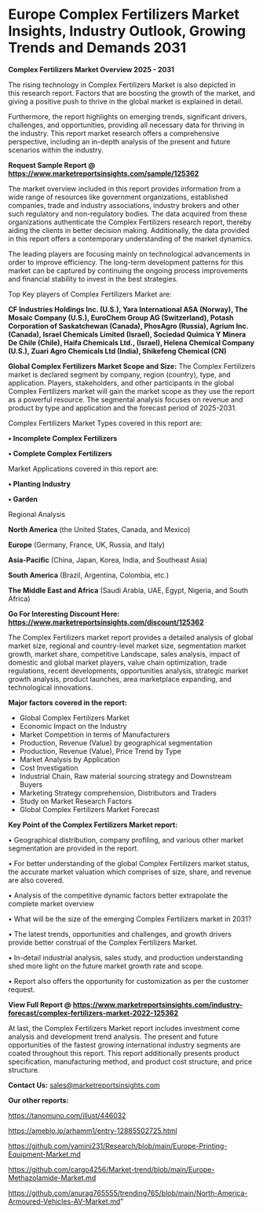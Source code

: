 # Europe Complex Fertilizers Market Insights, Industry Outlook, Growing Trends and Demands 2031

<Strong> Complex Fertilizers Market Overview 2025 - 2031</strong>

The rising technology in Complex Fertilizers Market is also depicted in this research report. Factors that are boosting the growth of the market, and giving a positive push to thrive in the global market is explained in detail.

Furthermore, the report highlights on emerging trends, significant drivers, challenges, and opportunities, providing all necessary data for thriving in the industry. This report market research offers a comprehensive perspective, including an in-depth analysis of the present and future scenarios within the industry.

<strong>Request Sample Report @ <a href=https://www.marketreportsinsights.com/sample/125362>https://www.marketreportsinsights.com/sample/125362</a></strong>

The market overview included in this report provides information from a wide range of resources like government organizations, established companies, trade and industry associations, industry brokers and other such regulatory and non-regulatory bodies. The data acquired from these organizations authenticate the Complex Fertilizers research report, thereby aiding the clients in better decision making. Additionally, the data provided in this report offers a contemporary understanding of the market dynamics.

The leading players are focusing mainly on technological advancements in order to improve efficiency. The long-term development patterns for this market can be captured by continuing the ongoing process improvements and financial stability to invest in the best strategies.

Top Key players of Complex Fertilizers Market are:

<strong>CF Industries Holdings Inc. (U.S.), Yara International ASA (Norway), The Mosaic Company (U.S.), EuroChem Group AG (Switzerland), Potash Corporation of Saskatchewan (Canada), PhosAgro (Russia), Agrium Inc. (Canada), Israel Chemicals Limited (Israel), Sociedad Quimica Y Minera De Chile (Chile), Haifa Chemicals Ltd., (Israel), Helena Chemical Company (U.S.), Zuari Agro Chemicals Ltd (India), Shikefeng Chemical (CN)</strong>

<strong><b>Global Complex Fertilizers Market Scope and Size:</b></strong>
The Complex Fertilizers market is declared segment by company, region (country), type, and application. Players, stakeholders, and other participants in the global Complex Fertilizers market will gain the market scope as they use the report as a powerful resource. The segmental analysis focuses on revenue and product by type and application and the forecast period of 2025-2031.

Complex Fertilizers Market Types covered in this report are:

<strong>• Incomplete Complex Fertilizers

• Complete Complex Fertilizers</strong>

Market Applications covered in this report are:

<strong>• Planting Industry

• Garden</strong> 

Regional Analysis

<strong>North America</strong> (the United States, Canada, and Mexico)

<strong>Europe</strong> (Germany, France, UK, Russia, and Italy)

<strong>Asia-Pacific</strong> (China, Japan, Korea, India, and Southeast Asia)

<strong>South America</strong> (Brazil, Argentina, Colombia, etc.)

<strong>The Middle East and Africa</strong> (Saudi Arabia, UAE, Egypt, Nigeria, and South Africa)

<strong>Go For Interesting Discount Here: <a href=https://www.marketreportsinsights.com/discount/125362>https://www.marketreportsinsights.com/discount/125362</a></strong>

The Complex Fertilizers market report provides a detailed analysis of global market size, regional and country-level market size, segmentation market growth, market share, competitive Landscape, sales analysis, impact of domestic and global market players, value chain optimization, trade regulations, recent developments, opportunities analysis, strategic market growth analysis, product launches, area marketplace expanding, and technological innovations.

<strong><b>Major factors covered in the report:</b></strong>
<ul>
  <li>Global Complex Fertilizers Market </li>
  <li>Economic Impact on the Industry</li>
  <li>Market Competition in terms of Manufacturers</li>
  <li>Production, Revenue (Value) by geographical segmentation</li>
  <li>Production, Revenue (Value), Price Trend by Type</li>
  <li>Market Analysis by Application</li>
  <li>Cost Investigation</li>
  <li>Industrial Chain, Raw material sourcing strategy and Downstream Buyers</li>
  <li>Marketing Strategy comprehension, Distributors and Traders</li>
  <li>Study on Market Research Factors</li>
  <li>Global Complex Fertilizers Market Forecast</li>
</ul>

<strong><b>Key Point of the Complex Fertilizers Market report:</b></strong>

• Geographical distribution, company profiling, and various other market segmentation are provided in the report.

• For better understanding of the global Complex Fertilizers market status, the accurate market valuation which comprises of size, share, and revenue are also covered.

• Analysis of the competitive dynamic factors better extrapolate the complete market overview

• What will be the size of the emerging Complex Fertilizers market in 2031?

• The latest trends, opportunities and challenges, and growth drivers provide better construal of the Complex Fertilizers Market.

• In-detail industrial analysis, sales study, and production understanding shed more light on the future market growth rate and scope.

• Report also offers the opportunity for customization as per the customer request.

<strong><b>View Full Report @ <a href=https://www.marketreportsinsights.com/industry-forecast/complex-fertilizers-market-2022-125362>https://www.marketreportsinsights.com/industry-forecast/complex-fertilizers-market-2022-125362</a></b></strong>


At last, the Complex Fertilizers Market report includes investment come analysis and development trend analysis. The present and future opportunities of the fastest growing international industry segments are coated throughout this report. This report additionally presents product specification, manufacturing method, and product cost structure, and price structure.

<strong>Contact Us:</strong>
sales@marketreportsinsights.com

<strong>Our other reports:</strong>

<a href=https://tanomuno.com/illust/446032>https://tanomuno.com/illust/446032</a>

<a href=https://ameblo.jp/arhamm1/entry-12885502725.html>https://ameblo.jp/arhamm1/entry-12885502725.html</a>

<a href=https://github.com/yamini231/Research/blob/main/Europe-Printing-Equipment-Market.md>https://github.com/yamini231/Research/blob/main/Europe-Printing-Equipment-Market.md</a>

<a href=https://github.com/cargo4256/Market-trend/blob/main/Europe-Methazolamide-Market.md>https://github.com/cargo4256/Market-trend/blob/main/Europe-Methazolamide-Market.md</a>

<a href=https://github.com/anurag765555/trending765/blob/main/North-America-Armoured-Vehicles-AV-Market.md>https://github.com/anurag765555/trending765/blob/main/North-America-Armoured-Vehicles-AV-Market.md</a>"
